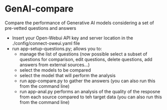 # GenAI-compare
Compare the performance of Generative AI models considering a set of pre-vetted questions and answers

- Insert your Open-Webui API key and server location in the ./config/connect-oweui.yaml file
- run app-setup-questions.py; allows you to:
    - manage the list of questions (now possible select a subset of questions for comparison, edit questions, delete questions, add answers from external sources...)
    - select the models to be compared
    - select the model that will perform the analysis
    - run app-compare.py to gather the answers (you can also run this from the command line)
    - run app-anal.py performs an analysis of the quality of the resposne from each source compared to teh target data  (you can also run this from the command line)
